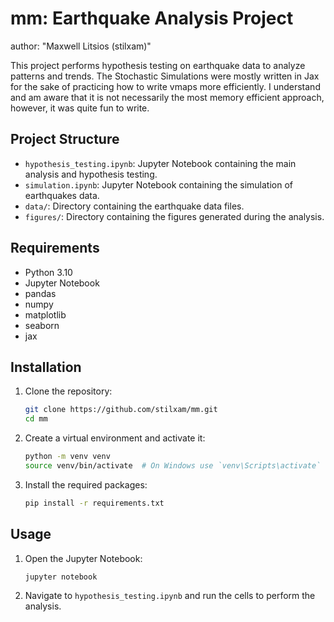 # mm: Earthquake Analysis Project
author: "Maxwell Litsios (stilxam)" 

This project performs hypothesis testing on earthquake data to analyze patterns and trends. 
The Stochastic Simulations were mostly written in Jax for the sake of practicing how to write vmaps more efficiently.
I understand and am aware that it is not necessarily the most memory efficient approach, however, it was quite fun to write.
## Project Structure

- `hypothesis_testing.ipynb`: Jupyter Notebook containing the main analysis and hypothesis testing.
- `simulation.ipynb`: Jupyter Notebook containing the simulation of earthquakes data.
- `data/`: Directory containing the earthquake data files.
- `figures/`: Directory containing the figures generated during the analysis.

## Requirements

- Python 3.10
- Jupyter Notebook
- pandas
- numpy
- matplotlib
- seaborn
- jax

## Installation

1. Clone the repository:
    ```sh
    git clone https://github.com/stilxam/mm.git
    cd mm
    ```

2. Create a virtual environment and activate it:
    ```sh
    python -m venv venv
    source venv/bin/activate  # On Windows use `venv\Scripts\activate`
    ```

3. Install the required packages:
    ```sh
    pip install -r requirements.txt
    ```

## Usage

1. Open the Jupyter Notebook:
    ```sh
    jupyter notebook
    ```

2. Navigate to `hypothesis_testing.ipynb` and run the cells to perform the analysis.

